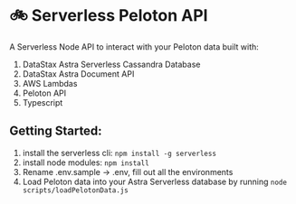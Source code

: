 # 🚲 Serverless Peloton API

A Serverless Node API to interact with your Peloton data built with:

1. DataStax Astra Serverless Cassandra Database
2. DataStax Astra Document API
3. AWS Lambdas
4. Peloton API
5. Typescript

## Getting Started:

1. install the serverless cli: `npm install -g serverless`
2. install node modules: `npm install`
3. Rename .env.sample -> .env, fill out all the environments
4. Load Peloton data into your Astra Serverless database by running `node scripts/loadPelotonData.js`
